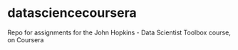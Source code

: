# datasciencecoursera
Repo for assignments for the John Hopkins - Data Scientist Toolbox course, on Coursera
